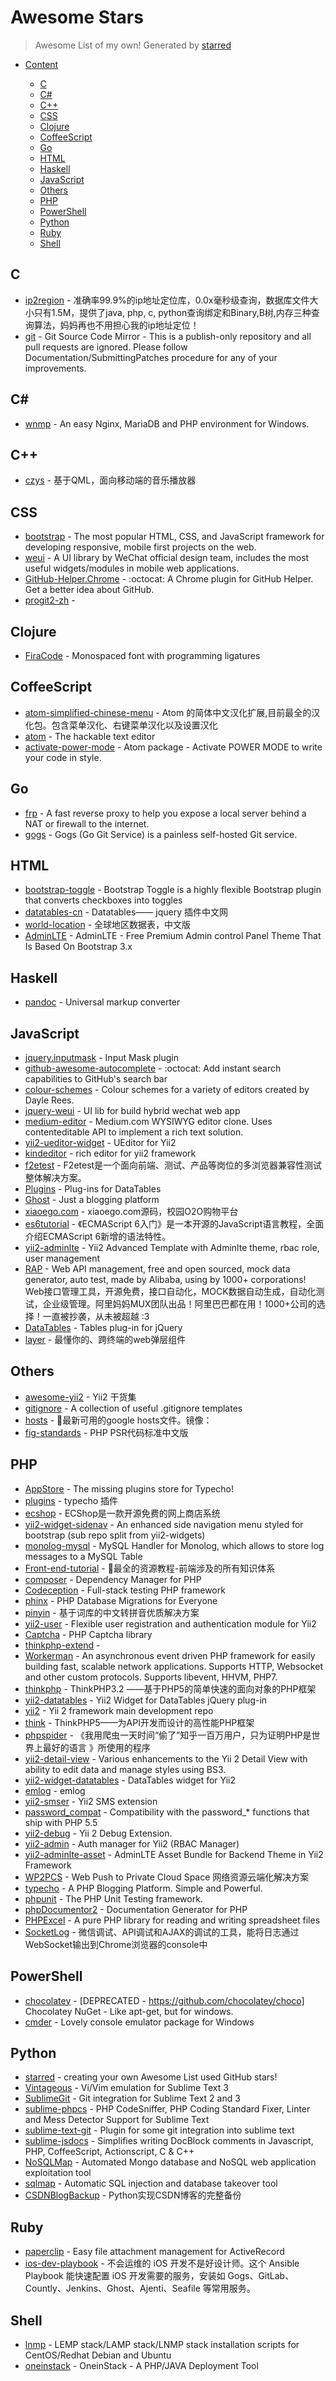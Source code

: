 # Awesome Stars

> Awesome List of my own!  Generated by [starred](https://github.com/maguowei/starred)


- [Content](#starred)


    - [C](#c)
    - [C#](#c#)
    - [C++](#c++)
    - [CSS](#css)
    - [Clojure](#clojure)
    - [CoffeeScript](#coffeescript)
    - [Go](#go)
    - [HTML](#html)
    - [Haskell](#haskell)
    - [JavaScript](#javascript)
    - [Others](#others)
    - [PHP](#php)
    - [PowerShell](#powershell)
    - [Python](#python)
    - [Ruby](#ruby)
    - [Shell](#shell)

## C

* [ip2region](https://github.com/lionsoul2014/ip2region) - 准确率99.9%的ip地址定位库，0.0x毫秒级查询，数据库文件大小只有1.5M，提供了java, php, c, python查询绑定和Binary,B树,内存三种查询算法，妈妈再也不用担心我的ip地址定位！
* [git](https://github.com/git/git) - Git Source Code Mirror - This is a publish-only repository and all pull requests are ignored. Please follow Documentation/SubmittingPatches procedure for any of your improvements.

## C#

* [wnmp](https://github.com/wnmp/wnmp) - An easy Nginx, MariaDB and PHP environment for Windows.

## C++

* [czys](https://github.com/kxtry/czys) - 基于QML，面向移动端的音乐播放器

## CSS

* [bootstrap](https://github.com/twbs/bootstrap) - The most popular HTML, CSS, and JavaScript framework for developing responsive, mobile first projects on the web.
* [weui](https://github.com/weui/weui) - A UI library by WeChat official design team, includes the most useful widgets/modules in mobile web applications.
* [GitHub-Helper.Chrome](https://github.com/hustcc/GitHub-Helper.Chrome) - :octocat: A Chrome plugin for GitHub Helper. Get a better idea about GitHub.
* [progit2-zh](https://github.com/progit/progit2-zh) - 

## Clojure

* [FiraCode](https://github.com/tonsky/FiraCode) - Monospaced font with programming ligatures

## CoffeeScript

* [atom-simplified-chinese-menu](https://github.com/chinakids/atom-simplified-chinese-menu) - Atom 的简体中文汉化扩展,目前最全的汉化包。包含菜单汉化、右键菜单汉化以及设置汉化
* [atom](https://github.com/atom/atom) - The hackable text editor
* [activate-power-mode](https://github.com/JoelBesada/activate-power-mode) - Atom package - Activate POWER MODE to write your code in style.

## Go

* [frp](https://github.com/fatedier/frp) - A fast reverse proxy to help you expose a local server behind a NAT or firewall to the internet.
* [gogs](https://github.com/gogits/gogs) - Gogs (Go Git Service) is a painless self-hosted Git service.

## HTML

* [bootstrap-toggle](https://github.com/minhur/bootstrap-toggle) - Bootstrap Toggle is a highly flexible Bootstrap plugin that converts checkboxes into toggles
* [datatables-cn](https://github.com/ssy341/datatables-cn) - Datatables—— jquery 插件中文网
* [world-location](https://github.com/daixianceng/world-location) - 全球地区数据表，中文版
* [AdminLTE](https://github.com/almasaeed2010/AdminLTE) - AdminLTE - Free Premium Admin control Panel Theme That Is Based On Bootstrap 3.x

## Haskell

* [pandoc](https://github.com/jgm/pandoc) - Universal markup converter

## JavaScript

* [jquery.inputmask](https://github.com/RobinHerbots/jquery.inputmask) - Input Mask plugin
* [github-awesome-autocomplete](https://github.com/algolia/github-awesome-autocomplete) - :octocat: Add instant search capabilities to GitHub's search bar
* [colour-schemes](https://github.com/daylerees/colour-schemes) - Colour schemes for a variety of editors created by Dayle Rees.
* [jquery-weui](https://github.com/lihongxun945/jquery-weui) - UI lib for build hybrid wechat web app
* [medium-editor](https://github.com/yabwe/medium-editor) - Medium.com WYSIWYG editor clone. Uses contenteditable API to implement a rich text solution.
* [yii2-ueditor-widget](https://github.com/BigKuCha/yii2-ueditor-widget) - UEditor for Yii2
* [kindeditor](https://github.com/pjkui/kindeditor) - rich editor for yii2 framework
* [f2etest](https://github.com/alibaba/f2etest) - F2etest是一个面向前端、测试、产品等岗位的多浏览器兼容性测试整体解决方案。
* [Plugins](https://github.com/DataTables/Plugins) - Plug-ins for DataTables
* [Ghost](https://github.com/TryGhost/Ghost) - Just a blogging platform
* [xiaoego.com](https://github.com/daixianceng/xiaoego.com) - xiaoego.com源码，校园O2O购物平台
* [es6tutorial](https://github.com/ruanyf/es6tutorial) - 《ECMAScript 6入门》是一本开源的JavaScript语言教程，全面介绍ECMAScript 6新增的语法特性。
* [yii2-adminlte](https://github.com/funson86/yii2-adminlte) - Yii2 Advanced Template with Adminlte theme, rbac role, user management
* [RAP](https://github.com/thx/RAP) - Web API management, free and open sourced, mock data generator, auto test, made by Alibaba, using by 1000+ corporations! Web接口管理工具，开源免费，接口自动化，MOCK数据自动生成，自动化测试，企业级管理。阿里妈妈MUX团队出品！阿里巴巴都在用！1000+公司的选择！一直被抄袭，从未被超越 :3
* [DataTables](https://github.com/DataTables/DataTables) - Tables plug-in for jQuery
* [layer](https://github.com/sentsin/layer) - 最懂你的、跨终端的web弹层组件

## Others

* [awesome-yii2](https://github.com/forecho/awesome-yii2) - Yii2 干货集
* [gitignore](https://github.com/github/gitignore) - A collection of useful .gitignore templates
* [hosts](https://github.com/racaljk/hosts) - :statue_of_liberty:最新可用的google hosts文件。镜像：
* [fig-standards](https://github.com/hfcorriez/fig-standards) - PHP PSR代码标准中文版

## PHP

* [AppStore](https://github.com/chekun/AppStore) - The missing plugins store for Typecho!
* [plugins](https://github.com/typecho-fans/plugins) - typecho 插件
* [ecshop](https://github.com/shopex/ecshop) - ECShop是一款开源免费的网上商店系统
* [yii2-widget-sidenav](https://github.com/kartik-v/yii2-widget-sidenav) - An enhanced side navigation menu styled for bootstrap (sub repo split from yii2-widgets)
* [monolog-mysql](https://github.com/waza-ari/monolog-mysql) - MySQL Handler for Monolog, which allows to store log messages to a MySQL Table
* [Front-end-tutorial](https://github.com/nicejade/Front-end-tutorial) - :panda_face:最全的资源教程-前端涉及的所有知识体系
* [composer](https://github.com/composer/composer) - Dependency Manager for PHP
* [Codeception](https://github.com/Codeception/Codeception) - Full-stack testing PHP framework
* [phinx](https://github.com/robmorgan/phinx) - PHP Database Migrations for Everyone
* [pinyin](https://github.com/overtrue/pinyin) - 基于词库的中文转拼音优质解决方案
* [yii2-user](https://github.com/dektrium/yii2-user) - Flexible user registration and authentication module for Yii2
* [Captcha](https://github.com/Gregwar/Captcha) - PHP Captcha library
* [thinkphp-extend](https://github.com/top-think/thinkphp-extend) - 
* [Workerman](https://github.com/walkor/Workerman) - An asynchronous event driven PHP framework for easily building fast, scalable network applications. Supports HTTP, Websocket and other custom protocols. Supports libevent, HHVM, PHP7.
* [thinkphp](https://github.com/top-think/thinkphp) - ThinkPHP3.2 ——基于PHP5的简单快速的面向对象的PHP框架
* [yii2-datatables](https://github.com/NullRefExcep/yii2-datatables) - Yii2 Widget for DataTables jQuery plug-in
* [yii2](https://github.com/yiisoft/yii2) - Yii 2 framework main development repo
* [think](https://github.com/top-think/think) - ThinkPHP5——为API开发而设计的高性能PHP框架
* [phpspider](https://github.com/owner888/phpspider) - 《我用爬虫一天时间“偷了”知乎一百万用户，只为证明PHP是世界上最好的语言 》所使用的程序
* [yii2-detail-view](https://github.com/kartik-v/yii2-detail-view) - Various enhancements to the Yii 2 Detail View with ability to edit data and manage styles using BS3.
* [yii2-widget-datatables](https://github.com/fedemotta/yii2-widget-datatables) - DataTables widget for Yii2
* [emlog](https://github.com/emlog/emlog) - emlog
* [yii2-smser](https://github.com/daixianceng/yii2-smser) - Yii2 SMS extension
* [password_compat](https://github.com/ircmaxell/password_compat) - Compatibility with the password_* functions that ship with PHP 5.5
* [yii2-debug](https://github.com/yiisoft/yii2-debug) - Yii 2 Debug Extension.
* [yii2-admin](https://github.com/mdmsoft/yii2-admin) - Auth manager for Yii2 (RBAC Manager)
* [yii2-adminlte-asset](https://github.com/dmstr/yii2-adminlte-asset) - AdminLTE Asset Bundle for Backend Theme in Yii2 Framework
* [WP2PCS](https://github.com/tangshuang/WP2PCS) - Web Push to Private Cloud Space 网络资源云端化解决方案
* [typecho](https://github.com/typecho/typecho) - A PHP Blogging Platform. Simple and Powerful.
* [phpunit](https://github.com/sebastianbergmann/phpunit) - The PHP Unit Testing framework.
* [phpDocumentor2](https://github.com/phpDocumentor/phpDocumentor2) - Documentation Generator for PHP
* [PHPExcel](https://github.com/PHPOffice/PHPExcel) - A pure PHP library for reading and writing spreadsheet files
* [SocketLog](https://github.com/luofei614/SocketLog) - 微信调试、API调试和AJAX的调试的工具，能将日志通过WebSocket输出到Chrome浏览器的console中

## PowerShell

* [chocolatey](https://github.com/chocolatey/chocolatey) - [DEPRECATED - https://github.com/chocolatey/choco] Chocolatey NuGet - Like apt-get, but for windows.
* [cmder](https://github.com/cmderdev/cmder) - Lovely console emulator package for Windows

## Python

* [starred](https://github.com/maguowei/starred) - creating your own Awesome List used GitHub stars!
* [Vintageous](https://github.com/guillermooo/Vintageous) - Vi/Vim emulation for Sublime Text 3
* [SublimeGit](https://github.com/SublimeGit/SublimeGit) - Git integration for Sublime Text 2 and 3
* [sublime-phpcs](https://github.com/benmatselby/sublime-phpcs) - PHP CodeSniffer, PHP Coding Standard Fixer, Linter and Mess Detector Support for Sublime Text
* [sublime-text-git](https://github.com/kemayo/sublime-text-git) - Plugin for some git integration into sublime text
* [sublime-jsdocs](https://github.com/spadgos/sublime-jsdocs) - Simplifies writing DocBlock comments in Javascript, PHP, CoffeeScript, Actionscript, C & C++
* [NoSQLMap](https://github.com/tcstool/NoSQLMap) - Automated Mongo database and NoSQL web application exploitation tool
* [sqlmap](https://github.com/sqlmapproject/sqlmap) - Automatic SQL injection and database takeover tool
* [CSDNBlogBackup](https://github.com/lanbing510/CSDNBlogBackup) - Python实现CSDN博客的完整备份

## Ruby

* [paperclip](https://github.com/thoughtbot/paperclip) - Easy file attachment management for ActiveRecord
* [ios-dev-playbook](https://github.com/lexrus/ios-dev-playbook) - 不会运维的 iOS 开发不是好设计师。这个 Ansible Playbook 能快速配置 iOS 开发需要的服务，安装如 Gogs、GitLab、Countly、Jenkins、Ghost、Ajenti、Seafile 等常用服务。

## Shell

* [lnmp](https://github.com/lj2007331/lnmp) - LEMP stack/LAMP stack/LNMP stack  installation scripts for CentOS/Redhat Debian and Ubuntu
* [oneinstack](https://github.com/lj2007331/oneinstack) - OneinStack - A PHP/JAVA Deployment Tool

